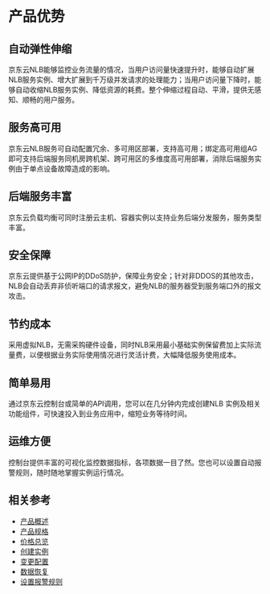 # 产品优势

## 自动弹性伸缩

京东云NLB能够监控业务流量的情况，当用户访问量快速提升时，能够自动扩展NLB服务实例、增大扩展到千万级并发请求的处理能力；当用户访问量下降时，能够自动收缩NLB服务实例、降低资源的耗费。整个伸缩过程自动、平滑，提供无感知、顺畅的用户服务。

## 服务高可用

京东云NLB服务可自动配置冗余、多可用区部署，支持高可用；绑定高可用组AG即可支持后端服务同机房跨机架、跨可用区的多维度高可用部署，消除后端服务实例由于单点设备故障造成的影响。


## 后端服务丰富

京东云负载均衡可同时注册云主机、容器实例以支持业务后端分发服务，服务类型丰富。

## 安全保障

京东云提供基于公网IP的DDoS防护，保障业务安全；针对非DDOS的其他攻击，NLB会自动丢弃非侦听端口的请求报文，避免NLB的服务器受到服务端口外的报文攻击。


## 节约成本

采用虚拟NLB，无需采购硬件设备，同时NLB采用最小基础实例保留费加上实际流量费，以便根据业务实际使用情况进行灵活计费，大幅降低服务使用成本。

## 简单易用

通过京东云控制台或简单的API调用，您可以在几分钟内完成创建NLB 实例及相关功能组件，可快速投入到业务应用中，缩短业务等待时间。

## 运维方便
控制台提供丰富的可视化监控数据指标，各项数据一目了然。您也可以设置自动报警规则，随时随地掌握实例运行情况。

## 相关参考

- [产品概述](../Product-Introduction/Overview.md)
- [产品规格](../Product-Introduction/Specification.md)
- [价格总览](../Pricing/Price-Overview.md)
- [创建实例](../Getting-Started/Create-Instance.md)
- [变更配置](../Operation-Guide/Instance-Management/Modify-Instance-Spec.md)
- [数据恢复](../Operation-Guide/Backup/Restore-Instance.md)
- [设置报警规则](../Operation-Guide/Monitoring/Alarm-Rules.md)
